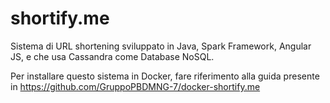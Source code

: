 # shortify.me
Sistema di URL shortening sviluppato in Java, Spark Framework, Angular JS, e che usa Cassandra come Database NoSQL.

Per installare questo sistema in Docker, fare riferimento alla guida presente in https://github.com/GruppoPBDMNG-7/docker-shortify.me
